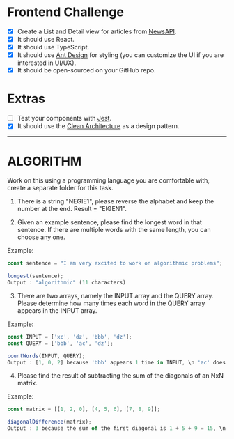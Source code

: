 # Frontend Challenge

- [x] Create a List and Detail view for articles from [NewsAPI](https://newsapi.org/).
- [x] It should use React.
- [x] It should use TypeScript.
- [x] It should use [Ant Design](https://ant.design/) for styling (you can customize the UI if you are interested in UI/UX).
- [x] It should be open-sourced on your GitHub repo.

# Extras
- [ ] Test your components with [Jest](https://jest-everywhere.now.sh).
- [x] It should use the [Clean Architecture](https://medium.com/@rostislavdugin/the-clean-architecture-using-react-and-typescript-a832662af803) as a design pattern.

------

# ALGORITHM
Work on this using a programming language you are comfortable with, create a separate folder for this task.

1. There is a string "NEGIE1", please reverse the alphabet and keep the number at the end. Result = "EIGEN1".

2. Given an example sentence, please find the longest word in that sentence. If there are multiple words with the same length, you can choose any one.

Example:
```js
const sentence = "I am very excited to work on algorithmic problems";

longest(sentence); 
Output : "algorithmic" (11 characters)
```

3. There are two arrays, namely the INPUT array and the QUERY array. Please determine how many times each word in the QUERY array appears in the INPUT array.

Example:
```js
const INPUT = ['xc', 'dz', 'bbb', 'dz'];
const QUERY = ['bbb', 'ac', 'dz'];

countWords(INPUT, QUERY);
Output : [1, 0, 2] because 'bbb' appears 1 time in INPUT, \n 'ac' does not appear in INPUT, and 'dz' appears 2 times in INPUT.
```

4. Please find the result of subtracting the sum of the diagonals of an NxN matrix.

Example:
```js
const matrix = [[1, 2, 0], [4, 5, 6], [7, 8, 9]];

diagonalDifference(matrix);
Output : 3 because the sum of the first diagonal is 1 + 5 + 9 = 15, \n and the sum of the second diagonal is 0 + 5 + 7 = 12, so the difference is 15 - 12 = 3.
```
